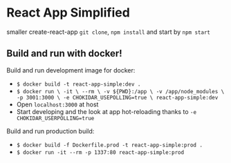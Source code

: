 # React App Simplified
smaller create-react-app
`git clone`, `npm install` and start by `npm start`

## Build and run with docker!

Build and run development image for docker:
- `$ docker build -t react-app-simple:dev .`
- `$ docker run \
    -it \
    --rm \
    -v ${PWD}:/app \
    -v /app/node_modules \
    -p 3001:3000 \
    -e CHOKIDAR_USEPOLLING=true \
    react-app-simple:dev`
- Open `localhost:3000` at host
- Start developing and the look at app hot-reloading thanks to `-e CHOKIDAR_USERPOLLING=true`

Build and run production build:
- `$ docker build -f Dockerfile.prod -t react-app-simple:prod .`
- `$ docker run -it --rm -p 1337:80 react-app-simple:prod`


